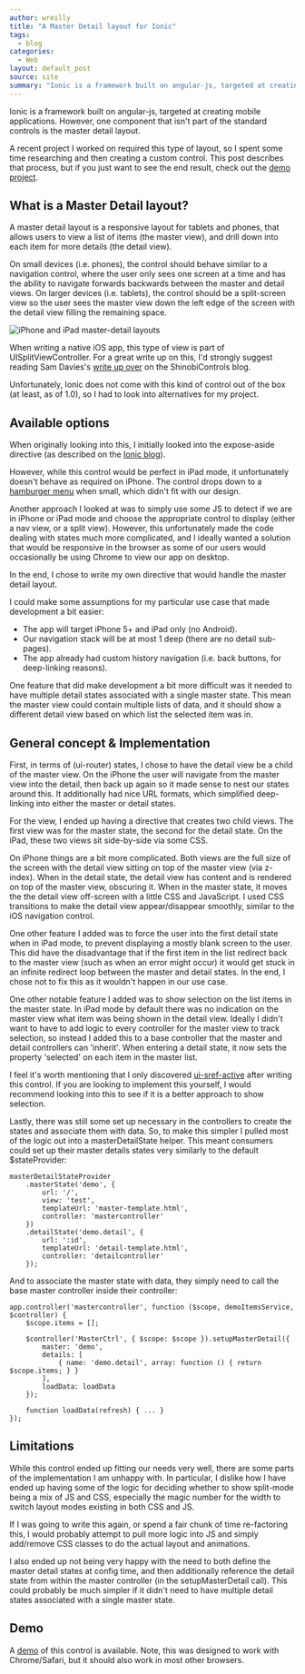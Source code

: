 ```yaml
---
author: wreilly
title: "A Master Detail layout for Ionic"
tags:
  - blog
categories:
  - Web
layout: default_post
source: site
summary: "Ionic is a framework built on angular-js, targeted at creating mobile applications. However, one useful component that isn't part of the standard controls is the master detail layout, and this post describes the solution I used when creating this control."
---
```


Ionic is a framework built on angular-js, targeted at creating mobile applications. However, one component that isn't part of the standard controls is the master detail layout.

A recent project I worked on required this type of layout, so I spent some time researching and then creating a custom control. This post describes that process, but if you just want to see the end result, check out the [demo project]({{site.github.url}}/wreilly/assets/ionic-master-detail/demo).

## What is a Master Detail layout? ##

A master detail layout is a responsive layout for tablets and phones, that allows users to view a list of items (the master view), and drill down into each item for more details (the detail view). 

On small devices (i.e. phones), the control should behave similar to a navigation control, where the user only sees one screen at a time and has the ability to navigate forwards backwards between the master and detail views. On larger devices (i.e. tablets), the control should be a split-screen view so the user sees the master view down the left edge of the screen with the detail view filling the remaining space.

![iPhone and iPad master-detail layouts]({{site.github.url}}/wreilly/assets/ionic-master-detail/master-detail-example.png)

When writing a native iOS app, this type of view is part of UISplitViewController. For a great write up on this, I'd strongly suggest reading Sam Davies's [write up over](https://www.shinobicontrols.com/blog/ios8-day-by-day-day-18-uisplitviewcontroller) on the ShinobiControls blog.

Unfortunately, Ionic does not come with this kind of control out of the box (at least, as of 1.0), so I had to look into alternatives for my project.

## Available options ##

When originally looking into this, I initially looked into the expose-aside directive (as described on the [Ionic blog](http://blog.ionic.io/splitview-has-landed/)).

However, while this control would be perfect in iPad mode, it unfortunately doesn't behave as required on iPhone. The control drops down to a [hamburger menu](https://en.wikipedia.org/wiki/Hamburger_button) when small, which didn't fit with our design.

Another approach I looked at was to simply use some JS to detect if we are in iPhone or iPad mode and choose the appropriate control to display (either a nav view, or a split view). However, this unfortunately made the code dealing with states much more complicated, and I ideally wanted a solution that would be responsive in the browser as some of our users would occasionally be using Chrome to view our app on desktop.

In the end, I chose to write my own directive that would handle the master detail layout.

I could make some assumptions for my particular use case that made development a bit easier:

- The app will target iPhone 5+ and iPad only (no Android).
- Our navigation stack will be at most 1 deep (there are no detail sub-pages).
- The app already had custom history navigation (i.e. back buttons, for deep-linking reasons).

One feature that did make development a bit more difficult was it needed to have multiple detail states associated with a single master state. This mean the master view could contain multiple lists of data, and it should show a different detail view based on which list the selected item was in.

## General concept & Implementation ##

First, in terms of (ui-router) states, I chose to have the detail view be a child of the master view. On the iPhone the user will navigate from the master view into the detail, then back up again so it made sense to nest our states around this. It additionally had nice URL formats, which simplified deep-linking into either the master or detail states.

For the view, I ended up having a directive that creates two child views. The first view was for the master state, the second for the detail state. On the iPad, these two views sit side-by-side via some CSS.

On iPhone things are a bit more complicated. Both views are the full size of the screen with the detail view sitting on top of the master view (via z-index). When in the detail state, the detail view has content and is rendered on top of the master view, obscuring it. When in the master state, it moves the the detail view off-screen with a little CSS and JavaScript. I used CSS transitions to make the detail view appear/disappear smoothly, similar to the iOS navigation control.

One other feature I added was to force the user into the first detail state when in iPad mode, to prevent displaying a mostly blank screen to the user. This did have the disadvantage that if the first item in the list redirect back to the master view (such as when an error might occur) it would get stuck in an infinite redirect loop between the master and detail states. In the end, I chose not to fix this as it wouldn't happen in our use case.

One other notable feature I added was to show selection on the list items in the master state. In iPad mode by default there was no indication on the master view what item was being shown in the detail view. Ideally I didn't want to have to add logic to every controller for the master view to track selection, so instead I added this to a base controller that the master and detail controllers can 'inherit'. When entering a detail state, it now sets the property 'selected' on each item in the master list.

I feel it's worth mentioning that I only discovered [ui-sref-active](https://github.com/angular-ui/ui-router/wiki/Quick-Reference#ui-sref-active) after writing this control. If you are looking to implement this yourself, I would recommend looking into this to see if it is a better approach to show selection.

Lastly, there was still some set up necessary in the controllers to create the states and associate them with data. So, to make this simpler I pulled most of the logic out into a masterDetailState helper. This meant consumers could set up their master details states very similarly to the default $stateProvider:

    masterDetailStateProvider
        .masterState('demo', {
            url: '/',
            view: 'test',
            templateUrl: 'master-template.html',
            controller: 'mastercontroller'
        })
        .detailState('demo.detail', {
            url: ':id',
            templateUrl: 'detail-template.html',
            controller: 'detailcontroller'
        });

And to associate the master state with data, they simply need to call the base master controller inside their controller:

    app.controller('mastercontroller', function ($scope, demoItemsService, $controller) {
        $scope.items = [];

        $controller('MasterCtrl', { $scope: $scope }).setupMasterDetail({
            master: 'demo',
            details: [
                { name: 'demo.detail', array: function () { return $scope.items; } }
            ],
            loadData: loadData
        });

        function loadData(refresh) { ... }
    });

## Limitations ##

While this control ended up fitting our needs very well, there are some parts of the implementation I am unhappy with. In particular, I dislike how I have ended up having some of the logic for deciding whether to show split-mode being a mix of JS and CSS, especially the magic number for the width to switch layout modes existing in both CSS and JS.

If I was going to write this again, or spend a fair chunk of time re-factoring this, I would probably attempt to pull more logic into JS and simply add/remove CSS classes to do the actual layout and animations.

I also ended up not being very happy with the need to both define the master detail states at config time, and then additionally reference the detail state from within the master controller (in the setupMasterDetail call). This could probably be much simpler if it didn't need to have multiple detail states associated with a single master state.

## Demo ###

A [demo]({{site.github.url}}/wreilly/assets/ionic-master-detail/demo) of this control is available. Note, this was designed to work with Chrome/Safari, but it should also work in most other browsers.
